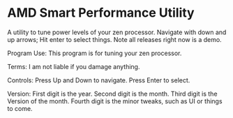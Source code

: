 # AMD Smart Performance Utility
A utility to tune power levels of your zen processor.  Navigate with down and up arrows; Hit enter to select things.
Note all releases right now is a demo.

Program Use:
This program is for tuning your zen processor.

Terms:
I am not liable if you damage anything.

Controls:
Press Up and Down to navigate. Press Enter to select.

Version:
First digit is the year.
Second digit is the month.
Third digit is the Version of the month.
Fourth digit is the minor tweaks, such as UI or things to come.
